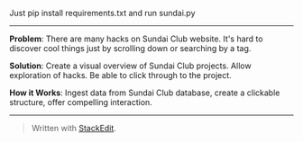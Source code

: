 Just pip install requirements.txt and run sundai.py 

---

**Problem**: There are many hacks on Sundai Club website. It's hard to discover cool things just by scrolling down or searching by a tag. 

**Solution**: Create a visual overview of Sundai Club projects. Allow exploration of hacks. Be able to click through to the project.

**How it Works**: Ingest data from Sundai Club database, create a clickable structure, offer compelling interaction.  


---
> Written with [StackEdit](https://stackedit.io/).
<!--stackedit_data:
eyJoaXN0b3J5IjpbLTE5MzEwMDU0MjEsMTk0NjUzNTU1Nl19
-->